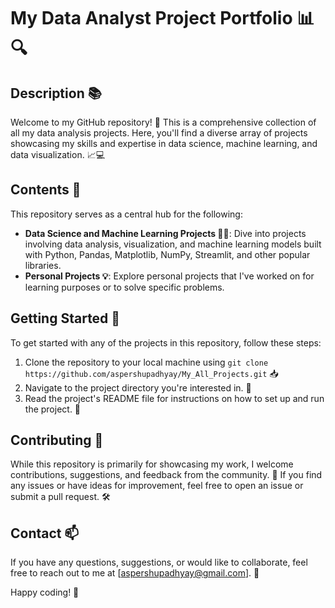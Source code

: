 # My Data Analyst Project Portfolio 📊🔍

## Description 📚

Welcome to my GitHub repository! 👋 This is a comprehensive collection of all my data analysis projects. Here, you'll find a diverse array of projects showcasing my skills and expertise in data science, machine learning, and data visualization. 📈💻

## Contents 📂

This repository serves as a central hub for the following:

- **Data Science and Machine Learning Projects 🧠🤖**: Dive into projects involving data analysis, visualization, and machine learning models built with Python, Pandas, Matplotlib, NumPy, Streamlit, and other popular libraries.
- **Personal Projects 💡**: Explore personal projects that I've worked on for learning purposes or to solve specific problems.

## Getting Started 🚀

To get started with any of the projects in this repository, follow these steps:

1. Clone the repository to your local machine using `git clone https://github.com/aspershupadhyay/My_All_Projects.git` 📥
2. Navigate to the project directory you're interested in. 📂
3. Read the project's README file for instructions on how to set up and run the project. 📖

## Contributing 🤝

While this repository is primarily for showcasing my work, I welcome contributions, suggestions, and feedback from the community. 🙌 If you find any issues or have ideas for improvement, feel free to open an issue or submit a pull request. 🛠️

## Contact 📫

If you have any questions, suggestions, or would like to collaborate, feel free to reach out to me at [aspershupadhyay@gmail.com]. 💬

Happy coding! 🎉
